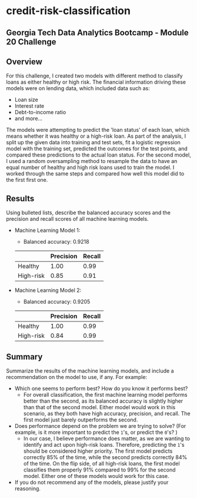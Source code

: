 # credit-risk-classification

## Georgia Tech Data Analytics Bootcamp - Module 20 Challenge

## Overview

For this challenge, I created two models with different method to classify loans as either healthy or high risk. The financial information driving these models were on lending data, which included data such as:
  * Loan size
  * Interest rate
  * Debt-to-income ratio
  * and more...

The models were attempting to predict the 'loan status' of each loan, which means whether it was healthy or a high-risk loan. As part of the analysis, I split up the given data into training and test sets, fit a logistic regression model with the training set, predicted the outcomes for the test points, and compared these predictions to the actual loan status. For the second model, I used a random oversampling method to resample the data to have an equal number of healthy and high risk loans used to train the model. I worked through the same steps and compared how well this model did to the first first one.

## Results

Using bulleted lists, describe the balanced accuracy scores and the precision and recall scores of all machine learning models.

* Machine Learning Model 1:
  * Balanced accuracy: 0.9218
 
  |  | Precision | Recall |
  | --- | --- | --- |
  | Healthy | 1.00 | 0.99 |
  | High-risk | 0.85 | 0.91 |



* Machine Learning Model 2:
  * Balanced accuracy: 0.9205
  
  |  | Precision | Recall |
  | --- | --- | --- |
  | Healthy | 1.00 | 0.99 |
  | High-risk | 0.84 | 0.99 |

## Summary

Summarize the results of the machine learning models, and include a recommendation on the model to use, if any. For example:
* Which one seems to perform best? How do you know it performs best?
  * For overall classification, the first machine learning model performs better than the second, as its balanced accuracy is slightly higher than that of the second model. Either model would work in this scenario, as they both have high accuracy, precision, and recall. The first model just barely outperforms the second.
* Does performance depend on the problem we are trying to solve? (For example, is it more important to predict the `1`'s, or predict the `0`'s? )
  * In our case, I believe performance does matter, as we are wanting to identify and act upon high-risk loans. Therefore, predicting the `1`'s should be considered higher priority. The first model predicts correctly 85% of the time, while the second predicts correctly 84% of the time. On the flip side, of all high-risk loans, the first model classifies them properly 91% compared to 99% for the second model. Either one of these models would work for this case.
* If you do not recommend any of the models, please justify your reasoning.
